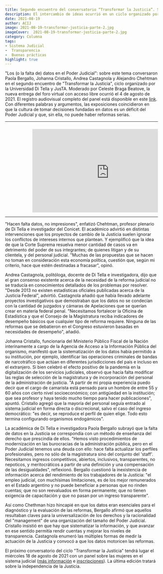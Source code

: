 ```yaml
---
title: Segundo encuentro del conversatorio “Transformar la Justicia”. Sin datos no puede haber reformas serias, según Bergallo, Cristallo, Castagnola y Chehtman
description: El intercambio de ideas ocurrió en un ciclo organizado por la Universidad Di Tella y JusTA
date: 2021-08-19
author: ACIJ 
image: 2021-08-19-transformar-justicia-parte-2.jpg
imageCover:  2021-08-19-transformar-justicia-parte-2.jpg
category: Columna
tags:
- Sistema Judicial
-  Transparencia
-  Buenas prácticas
highlight: true
---
```






&quot;Los (o la falta de) datos en el Poder Judicial&quot;: sobre este tema conversaron Paola Bergallo, Johanna Cristallo, Andrea Castagnola y Alejandro Chehtman en el segundo encuentro de &quot;Transformar la Justicia&quot;, ciclo organizado por la Universidad Di Tella y JusTA. Moderado por Celeste Braga Beatove, la nueva entrega del foro virtual con acceso libre ocurrió el 4 de agosto de 2021. El registro audiovisual completo del panel está disponible en este [link](https://www.youtube.com/watch?v=2gW0zyxBr6w). Con diferentes palabras y argumentos, las exposiciones coincidieron en que la cultura de tomar decisiones fundadas en datos es un déficit del Poder Judicial y que, sin ella, no puede haber reformas serias.



<hr>
<div class="marco">

<iframe width="560" height="315" src="https://www.youtube.com/embed/2gW0zyxBr6w" title="YouTube video player" frameborder="0" allow="accelerometer; autoplay; clipboard-write; encrypted-media; gyroscope; picture-in-picture" allowfullscreen></iframe>

</div>
<hr>
&quot;Hacen falta datos, no impresiones&quot;, enfatizó Chehtman, profesor plenario de Di Tella e investigador del Conicet. El académico advirtió en distintas intervenciones que los proyectos de cambio de la Justicia suelen ignorar los conflictos de intereses internos que plantean. Y ejemplificó que la idea de que la Corte Suprema resuelva menor cantidad de casos va en detrimento del poder de sus integrantes; de quienes litigan y de su clientela, y del personal judicial. &quot;Muchas de las propuestas que se hacen no toman en consideración esta economía política, cuestión que, según mi criterio, hace que estén destinadas a fracasar&quot;, opinó.

Andrea Castagnola, politóloga, docente de Di Tella e investigadora, dijo que el gran consenso existente acerca de la necesidad de la reforma judicial no se traducía en conocimientos detallados de los problemas por resolver. &quot;Desde 2013 no existen estadísticas oficiales publicadas acerca de la Justicia Federal&quot;, advirtió. Castagnola añadió que había llevado adelante proyectos investigativos que demostraban que los datos no se condecían con la cantidad de juzgados y cámaras de Apelaciones que se querían crear en materia federal penal. &quot;Necesitamos fortalecer la Oficina de Estadística y que el Consejo de la Magistratura reciba indicadores de desempeño básicos que cualquier tipo de reforma requiere. Ninguna de las reformas que se debatieron en el Congreso estuvieron basadas en necesidades de desempeño&quot;, añadió.

Johanna Cristallo, funcionaria del Ministerio Público Fiscal de la Nación interinamente a cargo de la Agencia de Acceso a la Información Pública del organismo, manifestó que la sistematización de los datos había permitido a su institución, por ejemplo, identificar las operaciones criminales de bandas de narcotráfico que actúan en diferentes jurisdicciones del país e incluso en el extranjero. Si bien celebró el efecto positivo de la pandemia en la digitalización de los servicios judiciales, observó que hacía falta modificar las reglas de selección de la magistratura y de incorporación del personal de la administración de justicia. &quot;A partir de mi propia experiencia puedo decir que el cargo de camarista está pensado para un hombre de entre 55 y 60 años con cierto nivel socioeconómico; con antigüedad en la institución; que sea profesor y haya tenido mucho tiempo para hacer publicaciones&quot;, apuntó. Cristallo agregó que la mayoría del personal seguía entrado al sistema judicial en forma directa o discrecional, salvo el caso del ingreso democrático: &quot;es decir, se reproduce el perfil de quien elige. Todo esto termina configurando organismos endogámicos&quot;.

La académica de Di Tella e investigadora Paola Bergallo subrayó que la falta de datos en la Justicia se correspondía con un método de enseñanza del derecho que prescindía de ellos. &quot;Hemos visto procedimientos de modernización en las burocracias de la administración pública, pero en el Poder Judicial tenemos una deuda con ello: hace falta actualizar los perfiles profesionales, pero no sólo de la magistratura sino del conjunto del &#39;staff&#39;. Necesitamos ingresos competitivos, abiertos, inclusivos, transparentes, no nepoticos, y meritocráticos a partir de una definición y una compensación de las desigualdades&quot;, reflexionó. Bergallo cuestionó la inexistencia de información acerca del rendimiento de los trabajadores de la Justicia: &quot;el empleo judicial, con muchísimas limitaciones, es de los mejor remunerados en el Estado argentino y no puede beneficiar a personas que no rinden cuentas; que no son reevaluados en forma permanente; que no tienen exigencia de capacitación y que no pasan por un ingreso transparente&quot;.

Así como Chethman hizo hincapié en que los datos eran esenciales para el diagnóstico y la evaluación de las reformas, Bergallo afirmó que aquellos resultaban claves para la universalización de los derechos y la racionalidad del &quot;management&quot; de una organización del tamaño del Poder Judicial. Cristallo insistió en que hay que sistematizar la información, y que avanzar en ese sentido permitía rendir cuentas y mejorar los niveles de transparencia. Castagnola enumeró las múltiples formas de medir la actuación de la Justicia y convocó a que los datos motoricen las reformas.

El próximo conversatorio del ciclo &quot;Transformar la Justicia&quot; tendrá lugar el miércoles 18 de agosto de 2021 con un panel sobre las mujeres en el sistema judicial ([más información](https://acij.org.ar/ciclo-de-conversaciones-transformar-la-justicia-las-mujeres-y-el-poder-judicial/) e [inscripciones](http://bit.ly/3yMm71Y)). La última edición tratará sobre la independencia de la Justicia.




<style type="text/css">
 .marco{
    position: relative;
    padding-bottom: 56.25%;
    height: 0;
    overflow: hidden;

 }
 .marco iframe {
     position: absolute;
     margin-left: 80px;
     padding: 10px;
     top:0;
     left: 0;
     width: 100%;
     height: 100%;
 }

</style>